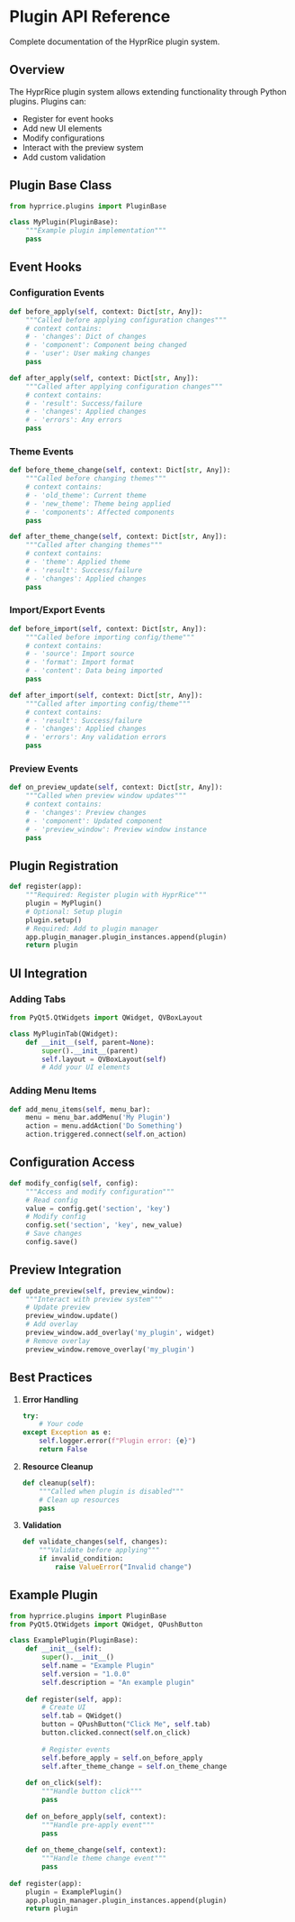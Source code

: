 # Plugin API Reference

Complete documentation of the HyprRice plugin system.

## Overview

The HyprRice plugin system allows extending functionality through Python plugins. Plugins can:
- Register for event hooks
- Add new UI elements
- Modify configurations
- Interact with the preview system
- Add custom validation

## Plugin Base Class

```python
from hyprrice.plugins import PluginBase

class MyPlugin(PluginBase):
    """Example plugin implementation"""
    pass
```

## Event Hooks

### Configuration Events
```python
def before_apply(self, context: Dict[str, Any]):
    """Called before applying configuration changes"""
    # context contains:
    # - 'changes': Dict of changes
    # - 'component': Component being changed
    # - 'user': User making changes
    pass

def after_apply(self, context: Dict[str, Any]):
    """Called after applying configuration changes"""
    # context contains:
    # - 'result': Success/failure
    # - 'changes': Applied changes
    # - 'errors': Any errors
    pass
```

### Theme Events
```python
def before_theme_change(self, context: Dict[str, Any]):
    """Called before changing themes"""
    # context contains:
    # - 'old_theme': Current theme
    # - 'new_theme': Theme being applied
    # - 'components': Affected components
    pass

def after_theme_change(self, context: Dict[str, Any]):
    """Called after changing themes"""
    # context contains:
    # - 'theme': Applied theme
    # - 'result': Success/failure
    # - 'changes': Applied changes
    pass
```

### Import/Export Events
```python
def before_import(self, context: Dict[str, Any]):
    """Called before importing config/theme"""
    # context contains:
    # - 'source': Import source
    # - 'format': Import format
    # - 'content': Data being imported
    pass

def after_import(self, context: Dict[str, Any]):
    """Called after importing config/theme"""
    # context contains:
    # - 'result': Success/failure
    # - 'changes': Applied changes
    # - 'errors': Any validation errors
    pass
```

### Preview Events
```python
def on_preview_update(self, context: Dict[str, Any]):
    """Called when preview window updates"""
    # context contains:
    # - 'changes': Preview changes
    # - 'component': Updated component
    # - 'preview_window': Preview window instance
    pass
```

## Plugin Registration

```python
def register(app):
    """Required: Register plugin with HyprRice"""
    plugin = MyPlugin()
    # Optional: Setup plugin
    plugin.setup()
    # Required: Add to plugin manager
    app.plugin_manager.plugin_instances.append(plugin)
    return plugin
```

## UI Integration

### Adding Tabs
```python
from PyQt5.QtWidgets import QWidget, QVBoxLayout

class MyPluginTab(QWidget):
    def __init__(self, parent=None):
        super().__init__(parent)
        self.layout = QVBoxLayout(self)
        # Add your UI elements
```

### Adding Menu Items
```python
def add_menu_items(self, menu_bar):
    menu = menu_bar.addMenu('My Plugin')
    action = menu.addAction('Do Something')
    action.triggered.connect(self.on_action)
```

## Configuration Access

```python
def modify_config(self, config):
    """Access and modify configuration"""
    # Read config
    value = config.get('section', 'key')
    # Modify config
    config.set('section', 'key', new_value)
    # Save changes
    config.save()
```

## Preview Integration

```python
def update_preview(self, preview_window):
    """Interact with preview system"""
    # Update preview
    preview_window.update()
    # Add overlay
    preview_window.add_overlay('my_plugin', widget)
    # Remove overlay
    preview_window.remove_overlay('my_plugin')
```

## Best Practices

1. **Error Handling**
   ```python
   try:
       # Your code
   except Exception as e:
       self.logger.error(f"Plugin error: {e}")
       return False
   ```

2. **Resource Cleanup**
   ```python
   def cleanup(self):
       """Called when plugin is disabled"""
       # Clean up resources
       pass
   ```

3. **Validation**
   ```python
   def validate_changes(self, changes):
       """Validate before applying"""
       if invalid_condition:
           raise ValueError("Invalid change")
   ```

## Example Plugin

```python
from hyprrice.plugins import PluginBase
from PyQt5.QtWidgets import QWidget, QPushButton

class ExamplePlugin(PluginBase):
    def __init__(self):
        super().__init__()
        self.name = "Example Plugin"
        self.version = "1.0.0"
        self.description = "An example plugin"
        
    def register(self, app):
        # Create UI
        self.tab = QWidget()
        button = QPushButton("Click Me", self.tab)
        button.clicked.connect(self.on_click)
        
        # Register events
        self.before_apply = self.on_before_apply
        self.after_theme_change = self.on_theme_change
        
    def on_click(self):
        """Handle button click"""
        pass
        
    def on_before_apply(self, context):
        """Handle pre-apply event"""
        pass
        
    def on_theme_change(self, context):
        """Handle theme change event"""
        pass
        
def register(app):
    plugin = ExamplePlugin()
    app.plugin_manager.plugin_instances.append(plugin)
    return plugin
``` 